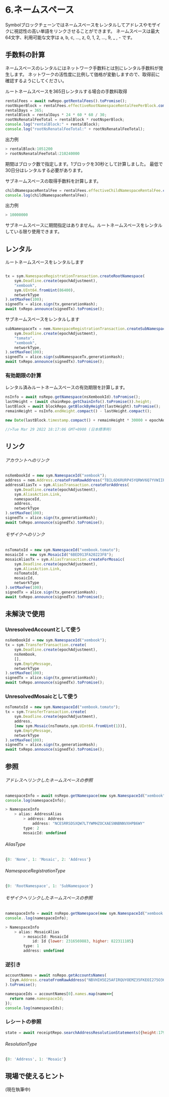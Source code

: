 # 6.ネームスペース

Symbolブロックチェーンではネームスペースをレンタルしてアドレスやモザイクに視認性の高い単語をリンクさせることができます。
ネームスペースは最大64文字、利用可能な文字は a, b, c, …, z, 0, 1, 2, …, 9, _ , - です。

## 手数料の計算

ネームスペースのレンタルにはネットワーク手数料とは別にレンタル手数料が発生します。
ネットワークの活性度に比例して価格が変動しますので、取得前に確認するようにしてください。

ルートネームスペースを365日レンタルする場合の手数料取得

```js
rentalFees = await nwRepo.getRentalFees().toPromise();
rootNsperBlock = rentalFees.effectiveRootNamespaceRentalFeePerBlock.compact();
rentalDays = 365;
rentalBlock = rentalDays * 24 * 60 * 60 / 30;
rootNsRenatalFeeTotal = rentalBlock * rootNsperBlock;
console.log("rentalBlock:" + rentalBlock);
console.log("rootNsRenatalFeeTotal:" + rootNsRenatalFeeTotal);
```

出力例
```js
> rentalBlock:1051200
> rootNsRenatalFeeTotal:210240000
```

期間はブロック数で指定します。1ブロックを30秒として計算しました。
最低で30日分はレンタルする必要があります。

サブネームスペースの取得手数料を計算します。

```js
childNamespaceRentalFee = rentalFees.effectiveChildNamespaceRentalFee.compact()
console.log(childNamespaceRentalFee);
```
出力例
```js
> 10000000
```

サブネームスペースに期間指定はありません。ルートネームスペースをレンタルしている限り使用できます。

## レンタル

ルートネームスペースをレンタルします
```js

tx = sym.NamespaceRegistrationTransaction.createRootNamespace(
    sym.Deadline.create(epochAdjustment),
    "xembook",
    sym.UInt64.fromUint(86400),
    networkType
).setMaxFee(100);
signedTx = alice.sign(tx,generationHash);
await txRepo.announce(signedTx).toPromise();
```

サブネームスペースをレンタルします
```js
subNamespaceTx = nem.NamespaceRegistrationTransaction.createSubNamespace(
	sym.Deadline.create(epochAdjustment),
	"tomato",
	"xembook",
	networkType,
).setMaxFee(100);
signedTx = alice.sign(subNamespaceTx,generationHash);
await txRepo.announce(signedTx).toPromise();
```

### 有効期限の計算

レンタル済みルートネームスペースの有効期限を計算します。

```js
nsInfo = await nsRepo.getNamespace(nsXembookId).toPromise();
lastHeight = (await chainRepo.getChainInfo().toPromise()).height;
lastBlock = await blockRepo.getBlockByHeight(lastHeight).toPromise();
remainHeight = nsInfo.endHeight.compact() - lastHeight.compact();

new Date(lastBlock.timestamp.compact() + remainHeight * 30000 + epochAdjustment * 1000)

//>Tue Mar 29 2022 18:17:06 GMT+0900 (日本標準時)
```
## リンク

###### アカウントへのリンク
```js
nsXembookId = new sym.NamespaceId("xembook");
address = nem.Address.createFromRawAddress("TBIL6D6RURP45YQRWV6Q7YVWIIPLQGLZQFHWFEQ");
addressAliasTx = sym.AliasTransaction.createForAddress(
	sym.Deadline.create(epochAdjustment),
	sym.AliasAction.Link,
	namespaceId,
	address,
	networkType
).setMaxFee(100);
signedTx = alice.sign(tx,generationHash);
await txRepo.announce(signedTx).toPromise();

```

###### モザイクへのリンク
```js
nsTomatoId = new sym.NamespaceId("xembook.tomato");
mosaicId = new sym.MosaicId("6BED913FA20223F8");
mosaicAliasTx = sym.AliasTransaction.createForMosaic(
    sym.Deadline.create(epochAdjustment),
    sym.AliasAction.Link,
    nsTomatoId,
    mosaicId,
    networkType
).setMaxFee(100);
signedTx = alice.sign(tx,generationHash);
await txRepo.announce(signedTx).toPromise();

```

## 未解決で使用
### UnresolvedAccountとして使う

```js
nsXembookId = new sym.NamespaceId("xembook");
tx = sym.TransferTransaction.create(
	sym.Deadline.create(epochAdjustment),
	nsXembook, 
	[],
	sym.EmptyMessage,
	networkType
).setMaxFee(100);
signedTx = alice.sign(tx,generationHash);
await txRepo.announce(signedTx).toPromise();
```

### UnresolvedMosaicとして使う

```js
nsTomatoId = new sym.NamespaceId("xembook.tomato");
tx = sym.TransferTransaction.create(
	sym.Deadline.create(epochAdjustment),
	address, 
	[new sym.Mosaic(nsTomato,sym.UInt64.fromUint(1))],
	sym.EmptyMessage,
	networkType
).setMaxFee(100);
signedTx = alice.sign(tx,generationHash);
await txRepo.announce(signedTx).toPromise();
```

## 参照

###### アドレスへリンクしたネームスペースの参照
```js
namespaceInfo = await nsRepo.getNamespace(new sym.NamespaceId("xembook")).toPromise();
console.log(namespaceInfo);

> NamespaceInfo
	> alias: AddressAlias
		> address: Address
			address: "NCESRRSDSXQW7LTYWMHZOCXAESNNBNNVXHPB6WY"
		type: 2
		mosaicId: undefined
```

###### AliasType
```js
{0: 'None', 1: 'Mosaic', 2: 'Address'}
```

###### NamespaceRegistrationType
```js
{0: 'RootNamespace', 1: 'SubNamespace'}
```

###### モザイクへリンクしたネームスペースの参照
```js
namespaceInfo = await nsRepo.getNamespace(new sym.NamespaceId("xembook.tomato")).toPromise();
console..log(namespaceInfo);

> NamespaceInfo 
	> alias: MosaicAlias
		> mosaicId: MosaicId
			id: Id {lower: 2316569883, higher: 822311105}
		type: 1
		address: undefined

```

### 逆引き

```js
accountNames = await nsRepo.getAccountsNames(
  [sym.Address.createFromRawAddress("NBVHIH5E25AFIRQUYOEMZ35FKEOI275O36YMLZI")]
).toPromise();

namespaceIds = accountNames[0].names.map(name=>{
  return name.namespaceId;
});
console.log(namespaceIds);

```

### レシートの参照

```js
state = await receiptRepo.searchAddressResolutionStatements({height:179401}).toPromise();
```

###### ResolutionType
```js
{0: 'Address', 1: 'Mosaic'}
```

## 現場で使えるヒント

(現在執筆中)

